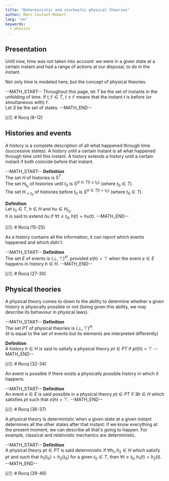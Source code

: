 ```yaml
---
title: "Deterministic and stochastic physical theories"
author: Marc Coulont-Robert
lang: "en"
keywords:
  - physics
...
```



## Presentation

Until now, time was not taken into account: we were in a given state at a certain instant and had a range of actions at our disposal, to do in the instant.

Not only time is modeled here, but the concept of physical theories.

--MATH_START--
Throughout this page, let $T$ be the set of instants in the unfolding of time. If $t, t' \in T$, $t \le t'$ means that the instant $t$ is before (or simultaneous with) $t'$. \
Let $S$ be the set of states.
--MATH_END--

[//]: # Rocq (8-12)


## Histories and events

A history is a complete description of all what happened through time (successive states). A history until a certain instant is all what happened through time until this instant. A history extends a history until a certain instant if both coincide before that instant.

--MATH_START--
$\mathbf{Definition}$\
The set $H$ of histories is $S^T$. \
The set $H_{t_0}$ of histories until $t_0$ is $S^{\{t \in T | t \le t_0\}}$ (where $t_0 \in T$). \
The set $H_{<t_0}$ of histories before $t_0$ is $S^{\{t \in T | t \lt t_0\}}$ (where $t_0 \in T$).

$\mathbf{Definition}$\
Let $t_0 \in T$, $h \in H$ and ${hu} \in H_{t_0}$. \
$h$ is said to extend ${hu}$ if $\forall t \le t_0, h(t) = {hu}(t)$.
--MATH_END--

[//]: # Rocq (15-25)

As a history contains all the information, it can report which events happened and which didn't.

--MATH_START--
$\mathbf{Definition}$\
The set $E$ of events is ${\{⊥, ⊤\}}^H$, provided $e(h) = ⊤$ when the event $e \in E$ happens in history $h \in H$.
--MATH_END--

[//]: # Rocq (27-30)


## Physical theories

A physical theory comes to down to the ability to determine whether a given history is physically possible or not (being given this ability, we may describe its behaviour in physical laws).

--MATH_START--
$\mathbf{Definition}$\
The set $PT$ of physical theories is ${\{⊥ ,⊤\}}^H$. \
(it is equal to the set of events but its elements are interpreted differently)

$\mathbf{Definition}$\
A history $h \in H$ is said to satisfy a physical theory $pt \in PT$ if $pt(h) = ⊤$
--MATH_END--

[//]: # Rocq (32-34)

An event is possible if there exists a physically possible history in which it happens.

--MATH_START--
$\mathbf{Definition}$\
An event $e \in E$ is said possible in a physical theory $pt \in PT$ if $\exists h \in H$ which satisfies $pt$ such that $e(h)=⊤$.
--MATH_END--

[//]: # Rocq (36-37)

A physical theory is deterministic when a given state at a given instant determines all the other states after that instant: if we know everything at the present moment, we can describe all that's going to happen. For example, classical and relativistic mechanics are deterministic.

--MATH_START--
$\mathbf{Definition}$\
A physical theory $pt \in PT$ is said deterministic if $\forall h_1, h_2 \in H$ which satisfy $pt$ and such that $h_1(t_0) = h_2(t_0)$ for a given $t_0 \in T$, then $\forall t \ge t_0, h_1(t) = h_2(t)$.
--MATH_END--

[//]: # Rocq (39-46)
